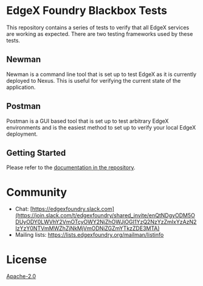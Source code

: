 # EdgeX Foundry Blackbox Tests

This repository contains a series of tests to verify that all EdgeX services are working as expected. There are two testing frameworks used by these tests.

## Newman
Newman is a command line tool that is set up to test EdgeX as it is currently deployed to Nexus. This is useful for verifying the current state of the application.

## Postman
Postman is a GUI based tool that is set up to test arbitrary EdgeX environments and is the easiest method to set up to verify your local EdgeX deployment.

## Getting Started
Please refer to the [documentation in the repository](docs/How-to-run-blackbox-testing.rst).

# Community
 - Chat: [https://edgexfoundry.slack.com](https://join.slack.com/t/edgexfoundry/shared_invite/enQtNDgyODM5ODUyODY0LWVhY2VmOTcyOWY2NjZhOWJjOGI1YzQ2NzYzZmIxYzAzN2IzYzY0NTVmMWZhZjNkMjVmODNiZGZmYTkzZDE3MTA)
 - Mailing lists: https://lists.edgexfoundry.org/mailman/listinfo
 
# License
 [Apache-2.0](LICENSE)
